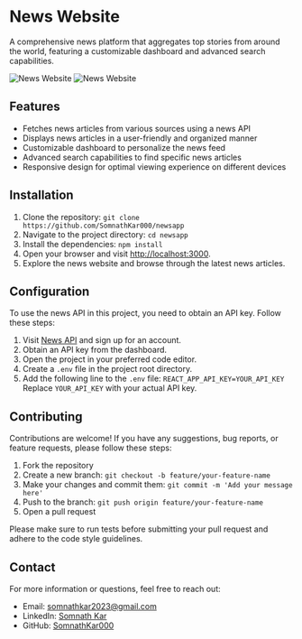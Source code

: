 # News Website

A comprehensive news platform that aggregates top stories from around the world, featuring a customizable dashboard and advanced search capabilities.

![News Website](https://github-production-user-asset-6210df.s3.amazonaws.com/108184610/245699352-a21597dd-7cfe-45f8-9e2c-83c0574f2dca.png)
![News Website](https://github-production-user-asset-6210df.s3.amazonaws.com/108184610/245699366-c64075bc-82f5-4205-821f-3773dbd903ba.png)

## Features

- Fetches news articles from various sources using a news API
- Displays news articles in a user-friendly and organized manner
- Customizable dashboard to personalize the news feed
- Advanced search capabilities to find specific news articles
- Responsive design for optimal viewing experience on different devices

## Installation

1. Clone the repository: `git clone https://github.com/SomnathKar000/newsapp`
2. Navigate to the project directory: `cd newsapp`
3. Install the dependencies: `npm install`
4. Open your browser and visit [http://localhost:3000](http://localhost:3000).
5. Explore the news website and browse through the latest news articles.

## Configuration

To use the news API in this project, you need to obtain an API key. Follow these steps:

1. Visit [News API](https://newsapi.org/) and sign up for an account.
2. Obtain an API key from the dashboard.
3. Open the project in your preferred code editor.
4. Create a `.env` file in the project root directory.
5. Add the following line to the `.env` file: `REACT_APP_API_KEY=YOUR_API_KEY`
   Replace `YOUR_API_KEY` with your actual API key.

## Contributing

Contributions are welcome! If you have any suggestions, bug reports, or feature requests, please follow these steps:

1. Fork the repository
2. Create a new branch: `git checkout -b feature/your-feature-name`
3. Make your changes and commit them: `git commit -m 'Add your message here'`
4. Push to the branch: `git push origin feature/your-feature-name`
5. Open a pull request

Please make sure to run tests before submitting your pull request and adhere to the code style guidelines.

## Contact

For more information or questions, feel free to reach out:

- Email: somnathkar2023@gmail.com
- LinkedIn: [Somnath Kar](https://www.linkedin.com/in/somnath-kar-aa73aa1a3)
- GitHub: [SomnathKar000](https://github.com/SomnathKar000)

